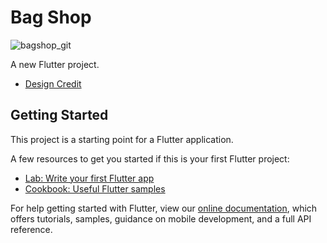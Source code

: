 # Bag Shop

![bagshop_git](https://user-images.githubusercontent.com/27451718/86301182-89a8e280-bbdb-11ea-8412-871e61d3a22b.png)

A new Flutter project.

- [Design Credit](https://dribbble.com/shots/10812833-Bag-Shop-Free-Figma-File)

## Getting Started

This project is a starting point for a Flutter application.

A few resources to get you started if this is your first Flutter project:

- [Lab: Write your first Flutter app](https://flutter.dev/docs/get-started/codelab)
- [Cookbook: Useful Flutter samples](https://flutter.dev/docs/cookbook)

For help getting started with Flutter, view our
[online documentation](https://flutter.dev/docs), which offers tutorials,
samples, guidance on mobile development, and a full API reference.

